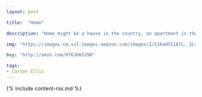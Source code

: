 ```yaml
---
layout: post

title:  "Home"

description: "Home might be a house in the country, an apartment in the city, or even a shoe. Home may be on the road or the sea, in the realm of myth, or in the artist’s own studio. A meditation on the concept of home and a visual treat that invites many return visits, this loving look at the places where people live marks the picture-book debut of Carson Ellis, acclaimed illustrator of the <em>Wildwood</em> series and artist for the indie band the Decemberists."

img: "https://images-na.ssl-images-amazon.com/images/I/51KaHSS1A7L._SL480_.jpg"

buy: "http://amzn.com/0763665290"

tags:
- Carson Ellis
---
```


{% include content-rss.md %}